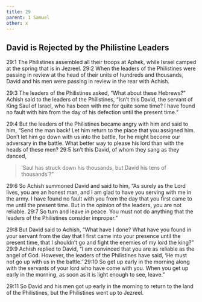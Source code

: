```yaml
---
title: 29
parent: 1 Samuel
other: x
---
```



## David is Rejected by the Philistine Leaders

<a name="29:1">29:1</a> The Philistines assembled all their troops at Aphek, while Israel camped at the spring that is in Jezreel. <a name="29:2">29:2</a> When the leaders of the Philistines were passing in review at the head of their units of hundreds and thousands, David and his men were passing in review in the rear with Achish.

<a name="29:3">29:3</a> The leaders of the Philistines asked, “What about these Hebrews?” Achish said to the leaders of the Philistines, “Isn’t this David, the servant of King Saul of Israel, who has been with me for quite some time? I have found no fault with him from the day of his defection until the present time.”

<a name="29:4">29:4</a> But the leaders of the Philistines became angry with him and said to him, “Send the man back! Let him return to the place that you assigned him. Don’t let him go down with us into the battle, for he might become our adversary in the battle. What better way to please his lord than with the heads of these men? <a name="29:5">29:5</a> Isn’t this David, of whom they sang as they danced,

> ‘Saul has struck down his thousands,
> but David his tens of thousands’?”

<a name="29:6">29:6</a> So Achish summoned David and said to him, “As surely as the Lord lives, you are an honest man, and I am glad to have you serving with me in the army. I have found no fault with you from the day that you first came to me until the present time. But in the opinion of the leaders, you are not reliable. <a name="29:7">29:7</a> So turn and leave in peace. You must not do anything that the leaders of the Philistines consider improper.”

<a name="29:8">29:8</a> But David said to Achish, “What have I done? What have you found in your servant from the day that I first came into your presence until the present time, that I shouldn’t go and fight the enemies of my lord the king?” <a name="29:9">29:9</a> Achish replied to David, “I am convinced that you are as reliable as the angel of God. However, the leaders of the Philistines have said, ‘He must not go up with us in the battle.’ <a name="29:10">29:10</a> So get up early in the morning along with the servants of your lord who have come with you. When you get up early in the morning, as soon as it is light enough to see, leave.”

<a name="29:11">29:11</a> So David and his men got up early in the morning to return to the land of the Philistines, but the Philistines went up to Jezreel.
